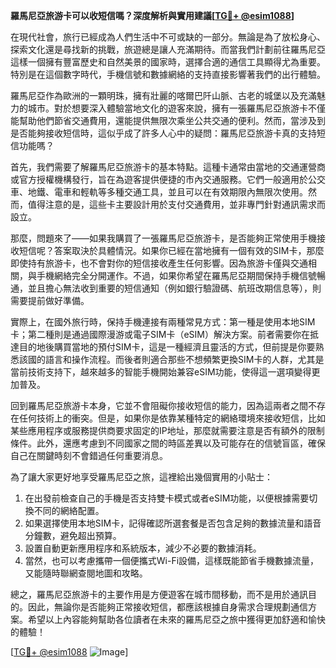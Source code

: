 **羅馬尼亞旅游卡可以收短信嗎？深度解析與實用建議[[TG💪+ @esim1088](https://t.me/s/esim1088)]**

在現代社會，旅行已經成為人們生活中不可或缺的一部分。無論是為了放松身心、探索文化還是尋找新的挑戰，旅遊總是讓人充滿期待。而當我們計劃前往羅馬尼亞這樣一個擁有豐富歷史和自然美景的國家時，選擇合適的通信工具顯得尤為重要。特別是在這個數字時代，手機信號和數據網絡的支持直接影響著我們的出行體驗。

羅馬尼亞作為歐洲的一顆明珠，擁有壯麗的喀爾巴阡山脈、古老的城堡以及充滿魅力的城市。對於想要深入體驗當地文化的遊客來說，擁有一張羅馬尼亞旅游卡不僅能幫助他們節省交通費用，還能提供無限次乘坐公共交通的便利。然而，當涉及到是否能夠接收短信時，這似乎成了許多人心中的疑問：羅馬尼亞旅游卡真的支持短信功能嗎？

首先，我們需要了解羅馬尼亞旅游卡的基本特點。這種卡通常由當地的交通運營商或官方授權機構發行，旨在為遊客提供便捷的市內交通服務。它們一般適用於公交車、地鐵、電車和輕軌等多種交通工具，並且可以在有效期限內無限次使用。然而，值得注意的是，這些卡主要設計用於支付交通費用，並非專門針對通訊需求而設立。

那麼，問題來了——如果我購買了一張羅馬尼亞旅游卡，是否能夠正常使用手機接收短信呢？答案取決於具體情況。如果你已經在當地擁有一個有效的SIM卡，那麼即使持有旅游卡，也不會對你的短信接收產生任何影響。因為旅游卡僅與交通相關，與手機網絡完全分開運作。不過，如果你希望在羅馬尼亞期間保持手機信號暢通，並且擔心無法收到重要的短信通知（例如銀行驗證碼、航班改期信息等），則需要提前做好準備。

實際上，在國外旅行時，保持手機連接有兩種常見方式：第一種是使用本地SIM卡；第二種則是通過國際漫游或電子SIM卡（eSIM）解決方案。前者需要你在抵達目的地後購買當地的預付SIM卡，這是一種經濟且靈活的方式，但前提是你要熟悉該國的語言和操作流程。而後者則適合那些不想頻繁更換SIM卡的人群，尤其是當前技術支持下，越來越多的智能手機開始兼容eSIM功能，使得這一選項變得更加普及。

回到羅馬尼亞旅游卡本身，它並不會阻礙你接收短信的能力，因為這兩者之間不存在任何技術上的衝突。但是，如果你是依靠某種特定的網絡環境來接收短信，比如某些應用程序或服務提供商要求固定的IP地址，那麼就需要注意是否有額外的限制條件。此外，還應考慮到不同國家之間的時區差異以及可能存在的信號盲區，確保自己在關鍵時刻不會錯過任何重要消息。

為了讓大家更好地享受羅馬尼亞之旅，這裡給出幾個實用的小貼士：
1. 在出發前檢查自己的手機是否支持雙卡模式或者eSIM功能，以便根據需要切換不同的網絡配置。
2. 如果選擇使用本地SIM卡，記得確認所選套餐是否包含足夠的數據流量和語音分鐘數，避免超出預算。
3. 設置自動更新應用程序和系統版本，減少不必要的數據消耗。
4. 當然，也可以考慮攜帶一個便攜式Wi-Fi設備，這樣既能節省手機數據流量，又能隨時聯網查閱地圖和攻略。

總之，羅馬尼亞旅游卡的主要作用是方便遊客在城市間移動，而不是用於通訊目的。因此，無論你是否能夠正常接收短信，都應該根據自身需求合理規劃通信方案。希望以上內容能夠幫助各位讀者在未來的羅馬尼亞之旅中獲得更加舒適和愉快的體驗！

[[TG💪+ @esim1088](https://t.me/s/esim1088) ![Image](https://i.postimg.cc/4NQfJmqS/Snipaste-2025-05-13-00-14-12.png)]